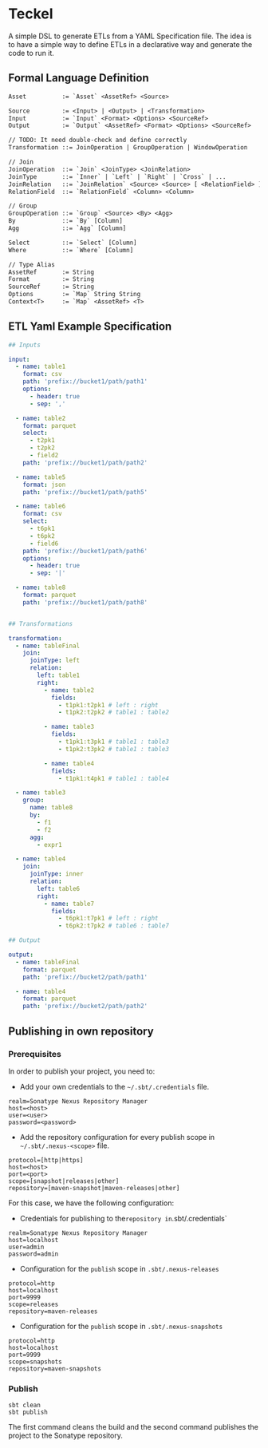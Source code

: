 # Teckel

A simple DSL to generate ETLs from a YAML Specification file. The idea is to have a simple way to define ETLs in a
declarative way and generate the code to run it.

## Formal Language Definition

```txt
Asset          := `Asset` <AssetRef> <Source>

Source         := <Input> | <Output> | <Transformation>
Input          := `Input` <Format> <Options> <SourceRef>
Output         := `Output` <AssetRef> <Format> <Options> <SourceRef>

// TODO: It need double-check and define correctly
Transformation ::= JoinOperation | GroupOperation | WindowOperation

// Join
JoinOperation  ::= `Join` <JoinType> <JoinRelation>
JoinType       ::= `Inner` | `Left` | `Right` | `Cross` | ...
JoinRelation   ::= `JoinRelation` <Source> <Source> [ <RelationField> ] 
RelationField  ::= `RelationField` <Column> <Column>

// Group
GroupOperation ::= `Group` <Source> <By> <Agg>
By             ::= `By` [Column]
Agg            ::= `Agg` [Column]

Select         ::= `Select` [Column]
Where          ::= `Where` [Column]

// Type Alias
AssetRef       := String
Format         := String
SourceRef      := String
Options        := `Map` String String
Context<T>     := `Map` <AssetRef> <T>
```

## ETL Yaml Example Specification

```yaml
## Inputs

input:
  - name: table1
    format: csv
    path: 'prefix://bucket1/path/path1'
    options:
      - header: true
      - sep: ','

  - name: table2
    format: parquet
    select:
      - t2pk1
      - t2pk2
      - field2
    path: 'prefix://bucket1/path/path2'

  - name: table5
    format: json
    path: 'prefix://bucket1/path/path5'

  - name: table6
    format: csv
    select:
      - t6pk1
      - t6pk2
      - field6
    path: 'prefix://bucket1/path/path6'
    options:
      - header: true
      - sep: '|'

  - name: table8
    format: parquet
    path: 'prefix://bucket1/path/path8'


## Transformations

transformation:
  - name: tableFinal
    join:
      joinType: left
      relation:
        left: table1
        right:
          - name: table2
            fields:
              - t1pk1:t2pk1 # left : right
              - t1pk2:t2pk2 # table1 : table2

          - name: table3
            fields:
              - t1pk1:t3pk1 # table1 : table3
              - t1pk2:t3pk2 # table1 : table3

          - name: table4
            fields:
              - t1pk1:t4pk1 # table1 : table4

  - name: table3
    group:
      name: table8
      by:
        - f1
        - f2
      agg:
        - expr1

  - name: table4
    join:
      joinType: inner
      relation:
        left: table6
        right:
          - name: table7
            fields:
              - t6pk1:t7pk1 # left : right
              - t6pk2:t7pk2 # table6 : table7

## Output

output:
  - name: tableFinal
    format: parquet
    path: 'prefix://bucket2/path/path1'

  - name: table4
    format: parquet
    path: 'prefix://bucket2/path/path2'
```

## Publishing in own repository

### Prerequisites

In order to publish your project, you need to:

- Add your own credentials to the `~/.sbt/.credentials` file.

```text
realm=Sonatype Nexus Repository Manager
host=<host>
user=<user>
password=<password>
```

- Add the repository configuration for every publish scope in `~/.sbt/.nexus-<scope>` file.

```text
protocol=[http|https]
host=<host>
port=<port>
scope=[snapshot|releases|other]
repository=[maven-snapshot|maven-releases|other]
```

For this case, we have the following configuration:

* Credentials for publishing to the` repository in `.sbt/.credentials`

```text
realm=Sonatype Nexus Repository Manager
host=localhost
user=admin
password=admin
```

* Configuration for the `publish` scope in `.sbt/.nexus-releases`

```text
protocol=http
host=localhost
port=9999
scope=releases
repository=maven-releases
```

* Configuration for the `publish` scope in `.sbt/.nexus-snapshots`

```text
protocol=http
host=localhost
port=9999
scope=snapshots
repository=maven-snapshots
```

### Publish

```shell
sbt clean
sbt publish
```

The first command cleans the build and the second command publishes the project to the Sonatype repository.
